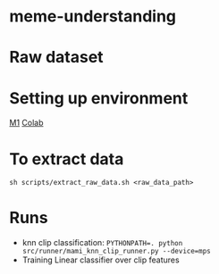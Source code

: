 # meme-understanding

# Raw dataset

# Setting up environment
[M1](./environments/m1.md) [Colab](./environments/colab.md)

# To extract data
`sh scripts/extract_raw_data.sh <raw_data_path>`

# Runs
* knn clip classification: `PYTHONPATH=. python src/runner/mami_knn_clip_runner.py --device=mps`
* Training Linear classifier over clip features
